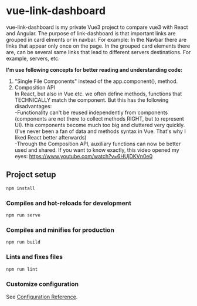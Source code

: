 # vue-link-dashboard
vue-link-dashboard is my private Vue3 project to compare vue3 with React and Angular. The purpose of link-dashboard is that important links are grouped in card elments or in navbar. For example: In the Navbar there are links that appear only once on the page. In the grouped card elements there are, can be several same links that lead to different servers destinations. For example, servers, etc. 

**I'm use following concepts for better reading and understanding code:**
1. "Single File Components" instead of the app.component(), method. <br />
2. Composition API <br>
In React, but also in Vue etc. we often define methods, functions that TECHNICALLY match the component. But this has the following disadvantages: <br />
-Functionality can't be reused independently from components (components are not there to collect methods RIGHT, but to represent UI).
this components become much too big and cluttered very quickly. (I've never been a fan of data and methods syntax in Vue. That's why I liked React better afterwards) <br />
-Through the Composition API, auxiliary functions can now be better used and shared.
If you want to know exactly, this video opened my eyes: https://www.youtube.com/watch?v=6HUjDKVn0e0



## Project setup
```
npm install
```

### Compiles and hot-reloads for development
```
npm run serve
```

### Compiles and minifies for production
```
npm run build
```

### Lints and fixes files
```
npm run lint
```

### Customize configuration
See [Configuration Reference](https://cli.vuejs.org/config/).
